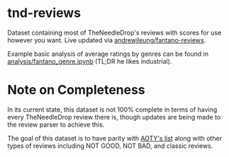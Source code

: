# tnd-reviews

Dataset containing most of TheNeedleDrop's reviews with scores for use however you want. Live updated via [andrewjleung/fantano-reviews](https://github.com/andrewjleung/fantano-reviews).

Example basic analysis of average ratings by genres can be found in [analysis/fantano_genre.ipynb](https://github.com/andrewjleung/tnd-reviews/blob/main/analysis/fantano_genre.ipynb) (TL;DR he likes industrial).

# Note on Completeness

In its current state, this dataset is not 100% complete in terms of having every TheNeedleDrop review there is, though updates are being made to the review parser to achieve this.

The goal of this dataset is to have parity with [AOTY's list](https://www.albumoftheyear.org/publication/57-the-needle-drop/) along with other types of reviews including NOT GOOD, NOT BAD, and classic reviews.
